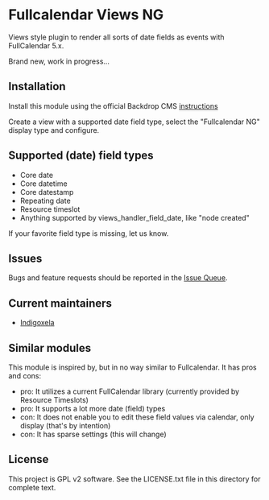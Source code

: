 # Fullcalendar Views NG

Views style plugin to render all sorts of date fields as events with FullCalendar
 5.x.

Brand new, work in progress...

## Installation

Install this module using the official Backdrop CMS
 [instructions](https://docs.backdropcms.org/documentation/extend-with-modules)

Create a view with a supported date field type, select the "Fullcalendar NG"
 display type and configure.

## Supported (date) field types

- Core date
- Core datetime
- Core datestamp
- Repeating date
- Resource timeslot
- Anything supported by views_handler_field_date, like "node created"

If your favorite field type is missing, let us know.

## Issues

Bugs and feature requests should be reported in the
 [Issue Queue](https://github.com/backdrop-contrib/fullcalendar_views/issues).

## Current maintainers

* [Indigoxela](https://github.com/indigoxela)

## Similar modules

This module is inspired by, but in no way similar to Fullcalendar. It has
pros and cons:

- pro: It utilizes a current FullCalendar library (currently provided by Resource
 Timeslots)
- pro: It supports a lot more date (field) types
- con: It does not enable you to edit these field values via calendar, only display
 (that's by intention)
- con: It has sparse settings (this will change)

## License

This project is GPL v2 software. See the LICENSE.txt file in this directory for complete text.

